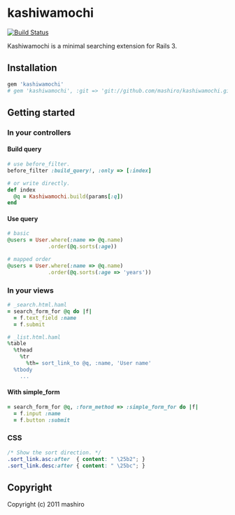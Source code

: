 # kashiwamochi

[![Build Status](https://secure.travis-ci.org/mashiro/kashiwamochi.png)](http://travis-ci.org/mashiro/kashiwamochi)

Kashiwamochi is a minimal searching extension for Rails 3.

## Installation

```ruby
gem 'kashiwamochi'
# gem 'kashiwamochi', :git => 'git://github.com/mashiro/kashiwamochi.git'
```

## Getting started

### In your controllers

#### Build query
```ruby
# use before_filter.
before_filter :build_query!, :only => [:index]

# or write directly.
def index
  @q = Kashiwamochi.build(params[:q])
end
```

#### Use query
```ruby
# basic
@users = User.where(:name => @q.name)
             .order(@q.sorts(:age))

# mapped order
@users = User.where(:name => @q.name)
             .order(@q.sorts(:age => 'years'))
```

### In your views

```ruby
# _search.html.haml
= search_form_for @q do |f|
  = f.text_field :name
  = f.submit

# _list.html.haml
%table
  %thead
    %tr
      %th= sort_link_to @q, :name, 'User name'
  %tbody
    ...
```

#### With simple_form

```ruby
= search_form_for @q, :form_method => :simple_form_for do |f|
  = f.input :name
  = f.button :submit
```

### CSS

```css
/* Show the sort direction. */
.sort_link.asc:after  { content: " \25b2"; }   
.sort_link.desc:after { content: " \25bc"; }   
```

## Copyright

Copyright (c) 2011 mashiro

